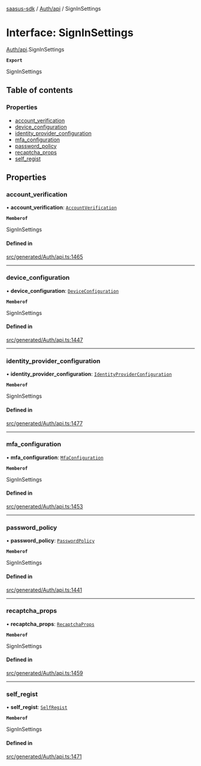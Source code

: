 [saasus-sdk](../README.md) / [Auth/api](../modules/Auth_api.md) / SignInSettings

# Interface: SignInSettings

[Auth/api](../modules/Auth_api.md).SignInSettings

**`Export`**

SignInSettings

## Table of contents

### Properties

- [account\_verification](Auth_api.SignInSettings.md#account_verification)
- [device\_configuration](Auth_api.SignInSettings.md#device_configuration)
- [identity\_provider\_configuration](Auth_api.SignInSettings.md#identity_provider_configuration)
- [mfa\_configuration](Auth_api.SignInSettings.md#mfa_configuration)
- [password\_policy](Auth_api.SignInSettings.md#password_policy)
- [recaptcha\_props](Auth_api.SignInSettings.md#recaptcha_props)
- [self\_regist](Auth_api.SignInSettings.md#self_regist)

## Properties

### account\_verification

• **account\_verification**: [`AccountVerification`](Auth_api.AccountVerification.md)

**`Memberof`**

SignInSettings

#### Defined in

[src/generated/Auth/api.ts:1465](https://github.com/saasus-platform/saasus-sdk-javascript/blob/997c544/src/generated/Auth/api.ts#L1465)

___

### device\_configuration

• **device\_configuration**: [`DeviceConfiguration`](Auth_api.DeviceConfiguration.md)

**`Memberof`**

SignInSettings

#### Defined in

[src/generated/Auth/api.ts:1447](https://github.com/saasus-platform/saasus-sdk-javascript/blob/997c544/src/generated/Auth/api.ts#L1447)

___

### identity\_provider\_configuration

• **identity\_provider\_configuration**: [`IdentityProviderConfiguration`](Auth_api.IdentityProviderConfiguration.md)

**`Memberof`**

SignInSettings

#### Defined in

[src/generated/Auth/api.ts:1477](https://github.com/saasus-platform/saasus-sdk-javascript/blob/997c544/src/generated/Auth/api.ts#L1477)

___

### mfa\_configuration

• **mfa\_configuration**: [`MfaConfiguration`](Auth_api.MfaConfiguration.md)

**`Memberof`**

SignInSettings

#### Defined in

[src/generated/Auth/api.ts:1453](https://github.com/saasus-platform/saasus-sdk-javascript/blob/997c544/src/generated/Auth/api.ts#L1453)

___

### password\_policy

• **password\_policy**: [`PasswordPolicy`](Auth_api.PasswordPolicy.md)

**`Memberof`**

SignInSettings

#### Defined in

[src/generated/Auth/api.ts:1441](https://github.com/saasus-platform/saasus-sdk-javascript/blob/997c544/src/generated/Auth/api.ts#L1441)

___

### recaptcha\_props

• **recaptcha\_props**: [`RecaptchaProps`](Auth_api.RecaptchaProps.md)

**`Memberof`**

SignInSettings

#### Defined in

[src/generated/Auth/api.ts:1459](https://github.com/saasus-platform/saasus-sdk-javascript/blob/997c544/src/generated/Auth/api.ts#L1459)

___

### self\_regist

• **self\_regist**: [`SelfRegist`](Auth_api.SelfRegist.md)

**`Memberof`**

SignInSettings

#### Defined in

[src/generated/Auth/api.ts:1471](https://github.com/saasus-platform/saasus-sdk-javascript/blob/997c544/src/generated/Auth/api.ts#L1471)
